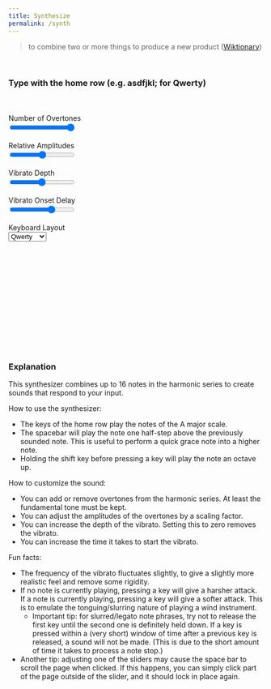 ```yaml
---
title: Synthesize
permalink: /synth
---
```


<script src="https://cdn.plot.ly/plotly-latest.min.js"></script>
<script src="{{ site.baseurl }}{% link week5-synthesize/js/synth.js %}"></script>

> to combine two or more things to produce a new product
([Wiktionary](https://en.wiktionary.org/wiki/synthesize))

&nbsp;

### Type with the home row (e.g. asdfjkl; for Qwerty)

<div style="display: flex">
    <div style="width: 30%; height: 500px">
        <br><br>
        <label for="harmonicsSlider">Number of Overtones</label><br>
        <input type="range" min="1" max="16" value="16" step="1" id="harmonicsSlider"><br><br>
        <label for="brightnessSlider">Relative Amplitudes</label><br>
        <input type="range" min="0" max="2" value="1" step="0.01" id="brightnessSlider"><br><br>
        <label for="vibratoDepthSlider">Vibrato Depth</label><br>
        <input type="range" min="0.01" max="30" value="15" step="0.01" id="vibratoDepthSlider"><br><br>
        <label for="vibratoDelaySlider">Vibrato Onset Delay</label><br>
        <input type="range" min="0.01" max="3" value="2" step="0.01" id="vibratoDelaySlider"><br><br>
        <label>Keyboard Layout</label><br>
        <select name="keymap" id="keymap">
          <option value="qwerty" selected="selected">Qwerty</option>
          <option value="colemak">Colemak</option>
          <option value="dvorak">Dvorak</option>
        </select>
    </div>
    <div id="harmonicsPlot" style="flex-grow: 1"></div>
</div>

### Explanation

This synthesizer combines up to 16 notes in the harmonic series to create sounds that respond to your input.

How to use the synthesizer:

- The keys of the home row play the notes of the A major scale.
- The spacebar will play the note one half-step above the previously sounded note. This is useful to perform a quick grace note into a higher note.
- Holding the shift key before pressing a key will play the note an octave up.

How to customize the sound:

- You can add or remove overtones from the harmonic series. At least the fundamental tone must be kept.
- You can adjust the amplitudes of the overtones by a scaling factor.
- You can increase the depth of the vibrato. Setting this to zero removes the vibrato.
- You can increase the time it takes to start the vibrato.

Fun facts:

- The frequency of the vibrato fluctuates slightly, to give a slightly more realistic feel and remove some rigidity.
- If no note is currently playing, pressing a key will give a harsher attack. If a note is currently playing, pressing a key will give a softer attack. This is to emulate the tonguing/slurring nature of playing a wind instrument.
  - Important tip: for slurred/legato note phrases, try not to release the first key until the second one is definitely held down. If a key is pressed within a (very short) window of time after a previous key is released, a sound will not be made. (This is due to the short amount of time it takes to process a note stop.)
- Another tip: adjusting one of the sliders may cause the space bar to scroll the page when clicked. If this happens, you can simply click part of the page outside of the slider, and it should lock in place again.
